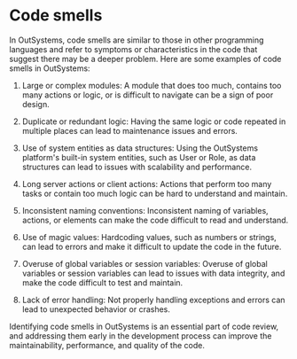 # Code smells

In OutSystems, code smells are similar to those in other programming languages and refer to symptoms or characteristics in the code that suggest there may be a deeper problem. Here are some examples of code smells in OutSystems:

1. Large or complex modules: A module that does too much, contains too many actions or logic, or is difficult to navigate can be a sign of poor design.

1. Duplicate or redundant logic: Having the same logic or code repeated in multiple places can lead to maintenance issues and errors.

1. Use of system entities as data structures: Using the OutSystems platform's built-in system entities, such as User or Role, as data structures can lead to issues with scalability and performance.

1. Long server actions or client actions: Actions that perform too many tasks or contain too much logic can be hard to understand and maintain.

1. Inconsistent naming conventions: Inconsistent naming of variables, actions, or elements can make the code difficult to read and understand.

1. Use of magic values: Hardcoding values, such as numbers or strings, can lead to errors and make it difficult to update the code in the future.

1. Overuse of global variables or session variables: Overuse of global variables or session variables can lead to issues with data integrity, and make the code difficult to test and maintain.

1. Lack of error handling: Not properly handling exceptions and errors can lead to unexpected behavior or crashes.

Identifying code smells in OutSystems is an essential part of code review, and addressing them early in the development process can improve the maintainability, performance, and quality of the code.
